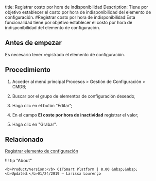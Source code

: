 title:  Registrar costo por hora de indisponibilidad
Description: Tiene por objetivo establecer el costo por hora de indisponibilidad del elemento de configuración.
#Registrar costo por hora de indisponibilidad
Esta funcionalidad tiene por objetivo establecer el costo por hora de indisponibilidad del elemento de configuración.

Antes de empezar
----------------

Es necesario tener registrado el elemento de configuración.

Procedimiento
-------------

1.  Acceder al menú principal Procesos \> Gestión de Configuración \> CMDB;

2.  Buscar por el grupo de elementos de configuración deseado;

3.  Haga clic en el botón “Editar”;

4.  En el campo **El coste por hora de inactividad** registrar el valor;

5.  Haga clic en "Grabar".

Relacionado
----------------

[Registrar elemento de configuración](/es-es/citsmart-platform-8/processes/configuration/use/register-CI.html)

!!! tip "About"

    <b>Product/Version:</b> CITSmart Platform | 8.00 &nbsp;&nbsp;
    <b>Updated:</b>01/24/2019 – Larissa Lourenço
